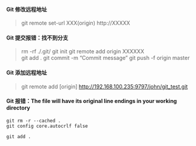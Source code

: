 #### Git 修改远程地址

> git remote set-url XXX(origin) http://XXXXX

#### Git 提交报错：找不到分支

> rm -rf ./.git/
> git init
> git remote add origin XXXXXX  
> git add .
> git commit -m “Commit message”
> git push -f origin master

#### Git 添加远程地址

> git remote add [origin] http://192.168.100.235:9797/john/git_test.git

#### Git 报错：The file will have its original line endings in your working directory

    git rm -r --cached .
    git config core.autocrlf false

    git add .
